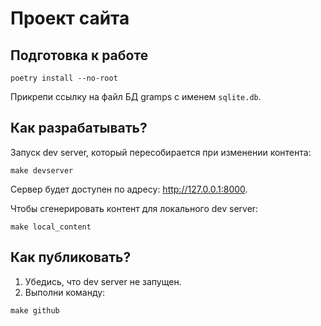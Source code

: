 # Проект сайта
## Подготовка к работе

```
poetry install --no-root
```

Прикрепи ссылку на файл БД gramps с именем `sqlite.db`.

## Как разрабатывать?

Запуск dev server, который пересобирается при изменении контента:

```
make devserver
```

Сервер будет доступен по адресу: http://127.0.0.1:8000.

Чтобы сгенерировать контент для локального dev server:

```
make local_content
```

## Как публиковать?

1. Убедись, что dev server не запущен.
2. Выполни команду:

```
make github
```
